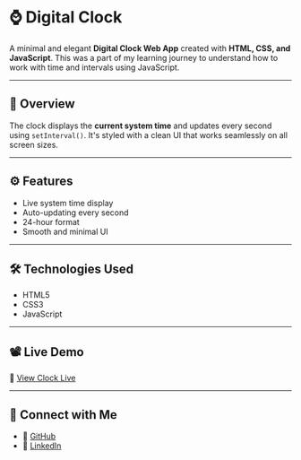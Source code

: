 # ⌚ Digital Clock

A minimal and elegant **Digital Clock Web App** created with **HTML, CSS, and JavaScript**. This was a part of my learning journey to understand how to work with time and intervals using JavaScript.

---

## 📝 Overview

The clock displays the **current system time** and updates every second using `setInterval()`. It's styled with a clean UI that works seamlessly on all screen sizes.

---

## ⚙️ Features

- Live system time display
- Auto-updating every second
- 24-hour format
- Smooth and minimal UI

---

## 🛠️ Technologies Used

- HTML5
- CSS3
- JavaScript

---

## 📽️ Live Demo

🔗 [View Clock Live](digital-clock-using-html-css-and-java-script-hv8zdi449.vercel.app)

---

## 👤 Connect with Me

- 🔗 [GitHub](https://github.com/TanmayMargaj35)
- 🔗 [LinkedIn](https://www.linkedin.com/in/tanmay-margaj-5598542bb)
